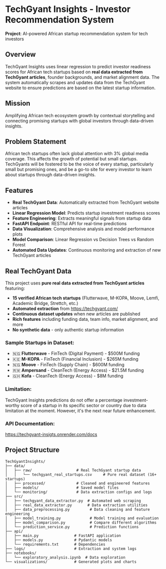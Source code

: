 # TechGyant Insights - Investor Recommendation System

**Project**: AI-powered African startup recommendation system for tech investors

## Overview
TechGyant Insights uses linear regression to predict investor readiness scores for African tech startups based on **real data extracted from TechGyant articles**, founder backgrounds, and market alignment data. The system automatically scrapes and updates data from the TechGyant website to ensure predictions are based on the latest startup information.

## Mission
Amplifying African tech ecosystem growth by contextual storytelling and connecting promising startups with global investors through data-driven insights.

## Problem Statement
African tech startups often lack global attention with 3% global media coverage. This affects the growth of potential but small startups. TechGyants will be fostered to be the voice of every startup, particularly small but promising ones, and be a go-to site for every investor to learn about startups through data-driven insights.

## Features
- **Real TechGyant Data**: Automatically extracted from TechGyant website articles
- **Linear Regression Model**: Predicts startup investment readiness scores
- **Feature Engineering**: Extracts meaningful signals from startup data
- **FastAPI Endpoint**: RESTful API for real-time predictions
- **Data Visualization**: Comprehensive analysis and model performance plots
- **Model Comparison**: Linear Regression vs Decision Trees vs Random Forest
- **Automated Data Updates**: Continuous monitoring and extraction of new TechGyant articles

## Real TechGyant Data
This project uses **pure real data extracted from TechGyant articles** featuring:
- **15 verified African tech startups** (Flutterwave, M-KOPA, Moove, Lemfi, Academic Bridge, Strettch, etc.)
- **Automated extraction** from https://techgyant.com/
- **Continuous dataset updates** when new articles are published
- **Rich features** including funding data, team info, market alignment, and more
- **No synthetic data** - only authentic startup information

### Sample Startups in Dataset:
- 🇳🇬 **Flutterwave** - FinTech (Digital Payment) - $500M funding
- 🇰🇪 **M-KOPA** - FinTech (Financial Inclusion) - $265M funding  
- 🇳🇬 **Moove** - FinTech (Supply Chain) - $600M funding
- 🇷🇼 **Ampersand** - CleanTech (Energy Access) - $21.5M funding
- 🇬🇭 **Kofa** - CleanTech (Energy Access) - $8M funding

### Limitation:
TechGyant Insights predictions do not offer a percentage investment-worthy score of a startup in its specific sector or country due to data limitation at the moment. However, it's the next near future enhancement.

### API Documentation:
https://techgyant-insigts.onrender.com/docs

## Project Structure
```
TechGyantInsights/
├── data/
│   ├── raw/                    # Real TechGyant startup data
│   │   └── techgyant_real_startups.csv     # Pure real dataset (16+ startups)
│   ├── processed/              # Cleaned and engineered features
│   ├── models/                 # Saved model files
│   └── monitoring/             # Data extraction configs and logs
├── src/
│   ├── techgyant_data_extractor.py  # Automated web scraping
│   ├── real_data_extractor.py       # Data extraction utilities
│   ├── data_preprocessing.py         # Data cleaning and feature engineering
│   ├── model_training.py             # Model training and evaluation
│   ├── model_comparison.py           # Compare different algorithms
│   └── prediction_service.py         # Prediction functions
├── api/
│   ├── main.py                # FastAPI application
│   ├── models.py              # Pydantic models
│   └── requirements.txt       # Dependencies
├── logs/                      # Extraction and system logs
├── notebooks/
│   └── exploratory_analysis.ipynb  # Data exploration
└── visualizations/            # Generated plots and charts
```
  
